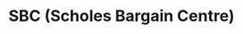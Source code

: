 ---
title: "SBC (Scholes Bargain Centre)"
url: /cleckheaton/sbc-scholes-bargain-centre/
shop: Kramladen
---